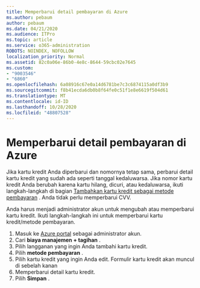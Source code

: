 ```yaml
---
title: Memperbarui detail pembayaran di Azure
ms.author: pebaum
author: pebaum
ms.date: 04/21/2020
ms.audience: ITPro
ms.topic: article
ms.service: o365-administration
ROBOTS: NOINDEX, NOFOLLOW
localization_priority: Normal
ms.assetid: 82c0a06e-86b0-4e8c-8644-59cbc02e7645
ms.custom:
- "9003546"
- "6860"
ms.openlocfilehash: 6a08916c67e0a14d6781be7c3c6874115a0df3b9
ms.sourcegitcommit: f8b41ecda6db0b8f64fe0c51f1e8e6619f504d61
ms.translationtype: MT
ms.contentlocale: id-ID
ms.lasthandoff: 10/28/2020
ms.locfileid: "48807528"
---
```

# <a name="update-payment-details-in-azure"></a>Memperbarui detail pembayaran di Azure

Jika kartu kredit Anda diperbarui dan nomornya tetap sama, perbarui detail kartu kredit yang sudah ada seperti tanggal kedaluwarsa. Jika nomor kartu kredit Anda berubah karena kartu hilang, dicuri, atau kedaluwarsa, ikuti langkah-langkah di bagian [Tambahkan kartu kredit sebagai metode pembayaran](https://docs.microsoft.com/azure/cost-management-billing/manage/change-credit-card?WT.mc_id=Portal-Microsoft_Azure_Support#addcard) . Anda tidak perlu memperbarui CVV.

Anda harus menjadi administrator akun untuk mengubah atau memperbarui kartu kredit. Ikuti langkah-langkah ini untuk memperbarui kartu kredit/metode pembayaran.

1. Masuk ke [Azure portal](https://portal.azure.com/) sebagai administrator akun.
2. Cari **biaya manajemen + tagihan** .
3. Pilih langganan yang ingin Anda tambahi kartu kredit.
4. Pilih **metode pembayaran** .
5. Pilih kartu kredit yang ingin Anda edit. Formulir kartu kredit akan muncul di sebelah kanan
6. Memperbarui detail kartu kredit.
7. Pilih **Simpan** .
